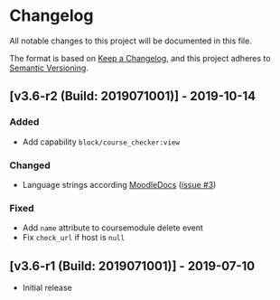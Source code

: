 # Changelog
All notable changes to this project will be documented in this file.

The format is based on [Keep a Changelog](https://keepachangelog.com/en/1.0.0/),
and this project adheres to [Semantic Versioning](https://semver.org/spec/v2.0.0.html).

## [v3.6-r2 (Build: 2019071001)] - 2019-10-14
### Added
- Add capability `block/course_checker:view`

### Changed
- Language strings according [MoodleDocs](https://docs.moodle.org/dev/Plugin_contribution_checklist#Strings) ([issue #3](https://github.com/ffhs/moodle-block_course_checker/issues/3))

### Fixed
- Add `name` attribute to coursemodule delete event
- Fix `check_url` if host is `null`

## [v3.6-r1 (Build: 2019071001)] - 2019-07-10
- Initial release